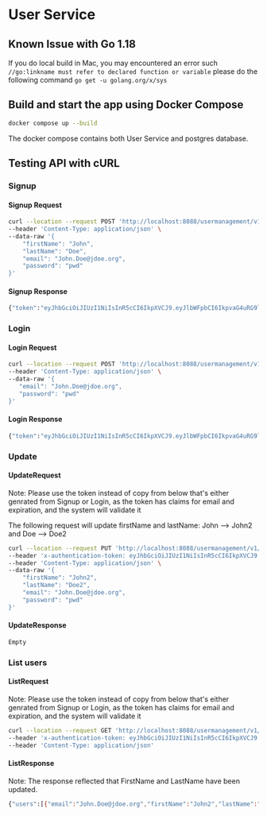 # User Service

## Known Issue with Go 1.18

If you do local build in Mac, you may encountered an error such `//go:linkname must refer to declared function or variable`
please do the following command `go get -u golang.org/x/sys`

## Build and start the app using Docker Compose

```bash
docker compose up --build
```

The docker compose contains both User Service and postgres database.

## Testing API with cURL

### Signup

#### Signup Request

```bash
curl --location --request POST 'http://localhost:8088/usermanagement/v1/signup' \
--header 'Content-Type: application/json' \
--data-raw '{
    "firstName": "John",
    "lastName": "Doe",
    "email": "John.Doe@jdoe.org",
    "password": "pwd"
}'
```

#### Signup Response

```bash
{"token":"eyJhbGciOiJIUzI1NiIsInR5cCI6IkpXVCJ9.eyJlbWFpbCI6IkpvaG4uRG9lQGpkb2Uub3JnIiwiZXhwaXJhdGlvbiI6MTY1MTk2NzY4Mn0.bgvvDqmG2NolXK7Sf7GEVyMdVjZ3CG81RBgSxshi100}
 ```

### Login

#### Login Request

 ```bash
curl --location --request POST 'http://localhost:8088/usermanagement/v1/login' \
--header 'Content-Type: application/json' \
--data-raw '{
    "email": "John.Doe@jdoe.org",
    "password": "pwd"
}'
```

#### Login Response

```bash
{"token":"eyJhbGciOiJIUzI1NiIsInR5cCI6IkpXVCJ9.eyJlbWFpbCI6IkpvaG4uRG9lQGpkb2Uub3JnIiwiZXhwaXJhdGlvbiI6MTY1MTk2NzcwMH0.ItrIMT9koidG2k_pgrKH8uaEaACEfBd_h180c-fRICI"}
 ```

### Update

#### UpdateRequest

Note: Please use the token instead of copy from below that's either genrated from Signup or Login, as the token has claims for  email and expiration, and the system will validate it  

The following request will update firstName and lastName: John --> John2 and Doe --> Doe2

```bash
curl --location --request PUT 'http://localhost:8088/usermanagement/v1/users' \
--header 'x-authentication-token: eyJhbGciOiJIUzI1NiIsInR5cCI6IkpXVCJ9.eyJlbWFpbCI6IkpvaG4uRG9lQGpkb2Uub3JnIiwiZXhwaXJhdGlvbiI6MTY1MTk2NzcwMH0.ItrIMT9koidG2k_pgrKH8uaEaACEfBd_h180c-fRICI' \
--header 'Content-Type: application/json' \
--data-raw '{
    "firstName": "John2",
    "lastName": "Doe2",
    "email": "John.Doe@jdoe.org",
    "password": "pwd"
}'
```

#### UpdateResponse

```bash
Empty
```

### List users

#### ListRequest

Note: Please use the token instead of copy from below that's either genrated from Signup or Login, as the token has claims for  email and expiration, and the system will validate it

```bash
curl --location --request GET 'http://localhost:8088/usermanagement/v1/users' \
--header 'x-authentication-token: eyJhbGciOiJIUzI1NiIsInR5cCI6IkpXVCJ9.eyJlbWFpbCI6IkpvaG4uRG9lQGpkb2Uub3JnIiwiZXhwaXJhdGlvbiI6MTY1MTk2NzcwMH0.ItrIMT9koidG2k_pgrKH8uaEaACEfBd_h180c-fRICI' \
--header 'Content-Type: application/json'
```

#### ListResponse

Note: The response reflected that FirstName and LastName have been updated.

```bash
{"users":[{"email":"John.Doe@jdoe.org","firstName":"John2","lastName":"Doe2"}]}
```
